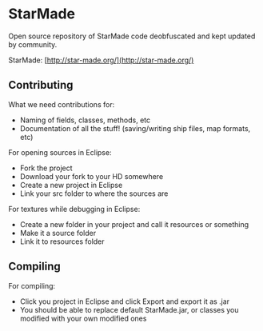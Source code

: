 StarMade
========

Open source repository of StarMade code deobfuscated and kept updated by community.

StarMade: [http://star-made.org/](http://star-made.org/)

Contributing
-----------

What we need contributions for:
* Naming of fields, classes, methods, etc
* Documentation of all the stuff! (saving/writing ship files, map formats, etc)

For opening sources in Eclipse:
* Fork the project
* Download your fork to your HD somewhere
* Create a new project in Eclipse
* Link your src folder to where the sources are

For textures while debugging in Eclipse:
* Create a new folder in your project and call it resources or something
* Make it a source folder
* Link it to resources folder

Compiling
-----------

For compiling:
* Click you project in Eclipse and click Export and export it as .jar
* You should be able to replace default StarMade.jar, or classes you modified with your own modified ones
